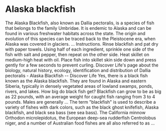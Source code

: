 # Alaska blackfish
The Alaska Blackfish, also known as Dallia pectoralis, is a species of fish that belongs to the family Umbridae. It is endemic to Alaska and can be found in various freshwater habitats across the state. The origin and evolution of this species can be traced back to the Pleistocene era, when Alaska was covered in glaciers. ... Instructions. Rinse blackfish and pat dry with paper towels. Using half of each ingredient, sprinkle one side of the fish with salt and pepper, then repeat on the other side. Heat skillet on medium-high heat with oil. Place fish into skillet skin side down and press gently for a few seconds to prevent curling. Discover Life's page about the biology, natural history, ecology, identification and distribution of Dallia pectoralis - Alaska Blackfish -- Discover Life Yes, there is a black fish known as the Alaska blackfish. They are found in Alaska and eastern Siberia, typically in densely vegetated areas of lowland swamps, ponds, rivers, and lakes. How big do black fish get? Blackfish can grow to be as big as 22 pounds, with an average weight for caught fish ranging from 3 to 4 pounds. Males are generally ... The term "blackfish" is used to describe a variety of fishes with dark colors, such as the black ghost knifefish, Alaska blackfish, and black sea bass (see sea bass). The California minnow Orthodon microlepidotus, the European deep-sea rudderfish Centrolobus niger, and a number of Australian food fishes are all also referred to as ...